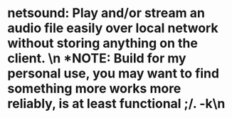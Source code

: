 # netsound: Play and/or stream an audio file easily over local network without storing anything on the client. \n *NOTE: Build for my personal use, you may want to find something more works more reliably, is at least functional ;/. -k\n

